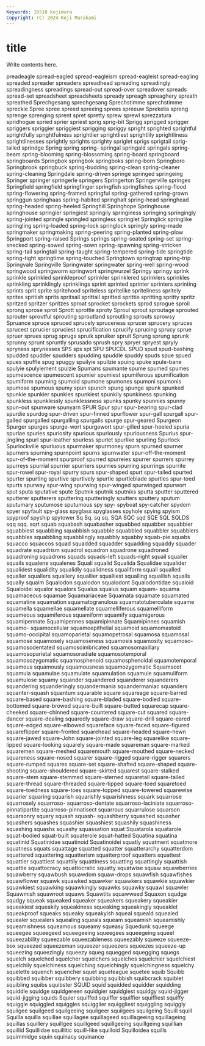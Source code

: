 ```yaml
---
Keywords: 16518 kojimura
Copyright: (C) 2024 Koji Murakami
---
```


# title

Write contents here.



preadeagle spread-eagled spread-eagleism spread-eagleist
spread-eagling spreaded spreader spreaders spreadhead spreading spreadingly spreadingness spreadings spread-out
spread-over spreadover spreads spread-set spreadsheet spreadsheets spready spreagh spreaghery spreath
spreathed Sprechgesang sprechgesang Sprechstimme sprechstimme spreckle Spree spree spreed spreeing
sprees spreeuw Sprekelia spreng sprenge sprenging sprent spret spretty sprew
sprewl sprezzatura spridhogue spried sprier spriest sprig sprig-bit Sprigg sprigged
sprigger spriggers spriggier spriggiest sprigging spriggy spright sprighted sprightful sprightfully
sprightfulness sprightlier sprightliest sprightlily sprightliness sprightlinesses sprightly sprights sprighty spriglet
sprigs sprigtail sprig-tailed sprindge Spring spring spring- springal springald springals
spring-beam spring-blooming spring-blossoming spring-board springboard springboards Springbok springbok springboks spring-born
Springboro Springbrook springbuck spring-budding spring-clean spring-cleaner spring-cleaning Springdale spring-driven springe
springed springeing Springer springer springerle springers Springerton Springerville springes Springfield
springfield springfinger springfish springfishes spring-flood spring-flowering spring-framed springful spring-gathered spring-grown
springgun springhaas spring-habited springhalt spring-head springhead spring-headed spring-heeled Springhill Springhope
Springhouse springhouse springier springiest springily springiness springing springingly spring-jointed springle
springled springless springlet Springlick springlike springling spring-loaded spring-lock springlock springly
spring-made springmaker springmaking spring-peering spring-planted spring-plow Springport spring-raised Springs springs
spring-seated spring-set spring-snecked spring-sowed spring-sown spring-spawning spring-stricken spring-tail springtail spring-taught
spring-tempered spring-tide springtide spring-tight springtime spring-touched Springtown springtrap spring-trip Springvale
Springville Springwater springwater spring-well spring-wood springwood springworm springwort springwurzel Springy
springy sprink sprinkle sprinkled sprinkleproof sprinkler sprinklered sprinklers sprinkles sprinkling
sprinklingly sprinklings sprint sprinted sprinter sprinters sprinting sprints sprit sprite
spritehood spriteless spritelike spriteliness spritely sprites spritish sprits spritsail sprittail
spritted sprittie spritting spritty spritz spritzed spritzer spritzes sproat sprocket
sprockets sprod sprogue sproil sprong sprose sprot Sprott sprottle sproty
Sproul sprout sproutage sprouted sprouter sproutful sprouting sproutland sproutling sprouts
sprowsy Spruance spruce spruced sprucely spruceness sprucer sprucery spruces sprucest
sprucier spruciest sprucification sprucify sprucing sprucy sprue spruer sprues sprug
sprugs spruik spruiker spruit Sprung sprung sprunk sprunny sprunt spruntly
sprusado sprush spry spryer spryest spryly spryness sprynesses SPS sps
spt SPU SPUCDL SPUD spud spud-bashing spudded spudder spudders spudding
spuddle spuddy spuds spue spued spues spuffle spug spuggy spuilyie
spuilzie spuing spuke spule-bane spulyie spulyiement spulzie Spumans spumante spume
spumed spumes spumescence spumescent spumier spumiest spumiferous spumification spumiform spuming
spumoid spumone spumones spumoni spumonis spumose spumous spumy spun spunch
spung spunge spunk spunked spunkie spunkier spunkies spunkiest spunkily spunkiness
spunking spunkless spunklessly spunklessness spunks spunky spunnies spunny spun-out spunware
spunyarn SPUR Spur spur spur-bearing spur-clad spurdie spurdog spur-driven spur-finned
spurflower spur-gall spurgall spur-galled spurgalled spurgalling spurgalls spurge spur-geared Spurgeon
Spurger spurges spurge-wort spurgewort spur-gilled spur-heeled spuria spuriae spuries spuriosity
spurious spuriously spuriousness Spurius spur-jingling spurl spur-leather spurless spurlet spurlike
spurling Spurlock Spurlockville spurluous spurmaker spurmoney spurn spurned spurner spurners
spurning spurnpoint spurns spurnwater spur-off-the-moment spur-of-the-moment spurproof spurred spurreies spurrer
spurrers spurrey spurreys spurrial spurrier spurriers spurries spurring spurrings spurrite
spur-rowel spur-royal spurry spurs spur-shaped spurt spur-tailed spurted spurter spurting
spurtive spurtively spurtle spurtleblade spurtles spur-toed spurts spurway spur-wing spurwing
spur-winged spurwinged spurwort sput sputa sputative spute Sputnik sputnik sputniks
sputta sputter sputtered sputterer sputterers sputtering sputteringly sputters sputtery sputum
sputumary sputumose sputumous spy spy- spyboat spy-catcher spydom spyer spyfault
spy-glass spyglass spyglasses spyhole spying spyism spyproof spyship spytower Sq
Sq. sq sq. SQA SQC sqd SQE SQL SQLDS sqq
sqq. sqrt squab squabash squabasher squabbed squabber squabbier squabbiest squabbing
squabbish squabble squabbled squabbler squabblers squabbles squabbling squabblingly squabbly squabby
squab-pie squabs squacco squaccos squad squadded squadder squadding squaddy squader
squadrate squadrism squadrol squadron squadrone squadroned squadroning squadrons squads squads-left
squads-right squail squailer squails squalene squalenes Squali squalid Squalida Squalidae
squalider squalidest squalidity squalidly squalidness squaliform squall squalled squaller squallers
squallery squallier squalliest squalling squallish squalls squally squalm Squalodon squalodon
squalodont Squalodontidae squaloid Squaloidei squalor squalors Squalus squalus squam squam-
squama squamaceous squamae Squamariaceae Squamata squamate squamated squamatine squamation squamatogranulous
squamatotuberculate squame squamella squamellae squamellate squamelliferous squamelliform squameous squamiferous squamiform
squamify squamigerous squamipennate Squamipennes squamipinnate Squamipinnes squamish squamo- squamocellular squamoepithelial
squamoid squamomastoid squamo-occipital squamoparietal squamopetrosal squamosa squamosal squamose squamosely squamoseness
squamosis squamosity squamoso- squamosodentated squamosoimbricated squamosomaxillary squamosoparietal squamosoradiate squamosotemporal squamosozygomatic
squamosphenoid squamosphenoidal squamotemporal squamous squamously squamousness squamozygomatic Squamscot squamula squamulae
squamulate squamulation squamule squamuliform squamulose squamy squander squandered squanderer squanderers
squandering squanderingly squandermania squandermaniac squanders squanter-squash squantum squarable square squareage
square-barred square-based square-bashing square-bladed square-bodied square-bottomed square-browed square-built square-butted squarecap
square-cheeked square-chinned square-countered square-cut squared square-dancer square-dealing squaredly square-draw square-drill
square-eared square-edged square-elbowed squareface square-faced square-figured squareflipper square-fronted squarehead square-headed
square-hewn square-jawed square-John square-jointed square-leg squarelike square-lipped square-looking squarely square-made
squareman square-marked squaremen square-meshed squaremouth square-mouthed square-necked squareness square-nosed squarer
square-rigged square-rigger squarers square-rumped squares square-set square-shafted square-shaped square-shooting square-shouldered
square-skirted squarest square-stalked square-stem square-stemmed square-sterned squaretail square-tailed square-thread square-threaded
square-tipped square-toed squaretoed square-toedness square-toes square-topped square-towered squarewise squarier squaring
squarish squarishly squarishness squark squarrose squarrosely squarroso- squarroso-dentate squarroso-laciniate squarroso-pinnatipartite
squarroso-pinnatisect squarrous squarrulose squarson squarsonry squary squash squash- squashberry squashed
squasher squashers squashes squashier squashiest squashily squashiness squashing squashs squashy
squassation squat Squatarola squatarole squat-bodied squat-built squaterole squat-hatted Squatina squatina
squatinid Squatinidae squatinoid Squatinoidei squatly squatment squatmore squatness squats squattage
squatted squatter squatterarchy squatterdom squattered squattering squatterism squatterproof squatters squattest
squattier squattiest squattily squattiness squatting squattingly squattish squattle squattocracy squattocratic
squatty squatwise squaw squawberries squawberry squawbush squawdom squaw-drops squawfish squawfishes
squawflower squawk squawked squawker squawkers squawkie squawkier squawkiest squawking squawkingly
squawks squawky squawl squawler Squawmish squawroot squaws Squawtits squawweed Squaxon
squdge squdgy squeak squeaked squeaker squeakers squeakery squeakier squeakiest squeakily
squeakiness squeaking squeakingly squeaklet squeakproof squeaks squeaky squeakyish squeal squeald
squealed squealer squealers squealing squeals squeam squeamish squeamishly squeamishness squeamous
squeamy squeasy Squedunk squeege squeegee squeegeed squeegeeing squeegees squeegeing squeel
squeezability squeezable squeezableness squeezably squeeze squeeze-box squeezed squeezeman squeezer squeezers
squeezes squeeze-up squeezing squeezingly squeezy squeg squegged squegging squegs squelch
squelched squelcher squelchers squelches squelchier squelchiest squelchily squelchiness squelching squelchingly
squelchingness squelchy squelette squench squencher squet squeteague squetee squib Squibb
squibbed squibber squibbery squibbing squibbish squibcrack squiblet squibling squibs squibster
SQUID squid squidded squidder squidding squiddle squidge squidgereen squidgier squidgiest
squidgy squid-jigger squid-jigging squids Squier squiffed squiffer squiffier squiffiest squiffy
squiggle squiggled squiggles squigglier squiggliest squiggling squiggly squilgee squilgeed squilgeeing
squilgeer squilgees squilgeing Squill squill Squilla squilla squillae squillagee squillageed
squillageeing squillageing squillas squillery squillgee squillgeed squillgeeing squillgeing squillian squillid
Squillidae squillitic squill-like squilloid Squilloidea squills squimmidge squin squinacy squinance
